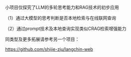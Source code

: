 小项目仅探究了LLM的多轮思考能力和RAG技术的初步应用

（1）通过大模型的思考判断是否本地检索与在线联网查询

（2）通过prompt技术及本地查询实现类似CRAG检索增强能力

同类型及更多拓展请参考另一个项目：

https://github.com/shijie-zju/langchin-web
